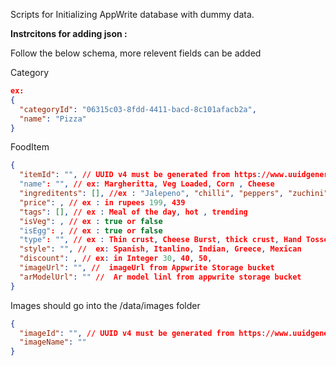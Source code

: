 Scripts for Initializing AppWrite database with dummy data.

**Instrcitons for adding json :**

Follow the below schema, more relevent fields can be added

Category

```json
ex:
{
  "categoryId": "06315c03-8fdd-4411-bacd-8c101afacb2a",
  "name": "Pizza"
}
```

FoodItem

```json
{
  "itemId": "", // UUID v4 must be generated from https://www.uuidgenerator.net/version4
  "name": "", // ex: Margheritta, Veg Loaded, Corn , Cheese
  "ingreditents": [], //ex : "Jalepeno", "chilli", "peppers", "zuchini"
  "price": , // ex : in rupees 199, 439
  "tags": [], // ex : Meal of the day, hot , trending
  "isVeg": , // ex : true or false
  "isEgg": , // ex : true or false
  "type": "", // ex : Thin crust, Cheese Burst, thick crust, Hand Tossed, Pan
  "style": "", //  ex: Spanish, Itanlino, Indian, Greece, Mexican
  "discount": , // ex: in Integer 30, 40, 50,
  "imageUrl": "", //  imageUrl from Appwrite Storage bucket
  "arModelUrl": "" //  Ar model linl from appwrite storage bucket
}
```

Images should go into the /data/images folder

```json
{
  "imageId": "", // UUID v4 must be generated from https://www.uuidgenerator.net/version4,
  "imageName": ""
}
```
